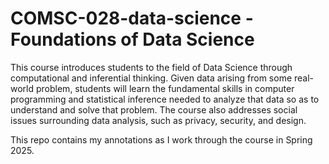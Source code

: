# COMSC-028-data-science - Foundations of Data Science

This course introduces students to the field of Data Science through computational and inferential thinking. Given data arising from some real-world problem, students will learn the fundamental skills in computer programming and statistical inference needed to analyze that data so as to understand and solve that problem. The course also addresses social issues surrounding data analysis, such as privacy, security, and design.

This repo contains my annotations as I work through the course in Spring 2025.
